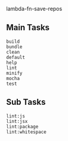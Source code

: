 lambda-fn-save-repos

Main Tasks
------------------------------
	build
	bundle
	clean
	default
	help
	lint
	minify
	mocha
	test

Sub Tasks
------------------------------
	lint:js
	lint:jsx
	lint:package
	lint:whitespace
